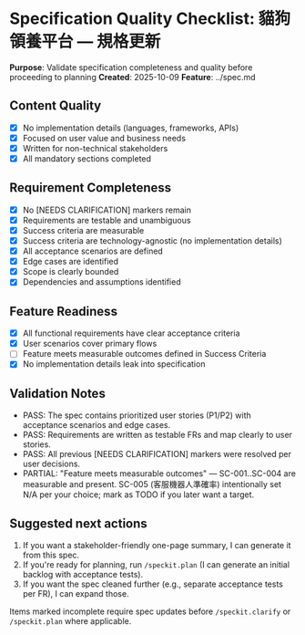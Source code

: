 # Specification Quality Checklist: 貓狗領養平台 — 規格更新

**Purpose**: Validate specification completeness and quality before proceeding to planning
**Created**: 2025-10-09
**Feature**: ../spec.md

## Content Quality

- [x] No implementation details (languages, frameworks, APIs)
- [x] Focused on user value and business needs
- [x] Written for non-technical stakeholders
- [x] All mandatory sections completed

## Requirement Completeness

- [x] No [NEEDS CLARIFICATION] markers remain
- [x] Requirements are testable and unambiguous
- [x] Success criteria are measurable
- [x] Success criteria are technology-agnostic (no implementation details)
- [x] All acceptance scenarios are defined
- [x] Edge cases are identified
- [x] Scope is clearly bounded
- [x] Dependencies and assumptions identified

## Feature Readiness

- [x] All functional requirements have clear acceptance criteria
- [x] User scenarios cover primary flows
- [ ] Feature meets measurable outcomes defined in Success Criteria
- [x] No implementation details leak into specification

## Validation Notes

- PASS: The spec contains prioritized user stories (P1/P2) with acceptance scenarios and edge cases.
- PASS: Requirements are written as testable FRs and map clearly to user stories.
- PASS: All previous [NEEDS CLARIFICATION] markers were resolved per user decisions.
- PARTIAL: "Feature meets measurable outcomes" — SC-001..SC-004 are measurable and present. SC-005 (客服機器人準確率) intentionally set N/A per your choice; mark as TODO if you later want a target.

## Suggested next actions

1. If you want a stakeholder-friendly one-page summary, I can generate it from this spec.
2. If you're ready for planning, run `/speckit.plan` (I can generate an initial backlog with acceptance tests).
3. If you want the spec cleaned further (e.g., separate acceptance tests per FR), I can expand those.

Items marked incomplete require spec updates before `/speckit.clarify` or `/speckit.plan` where applicable.
